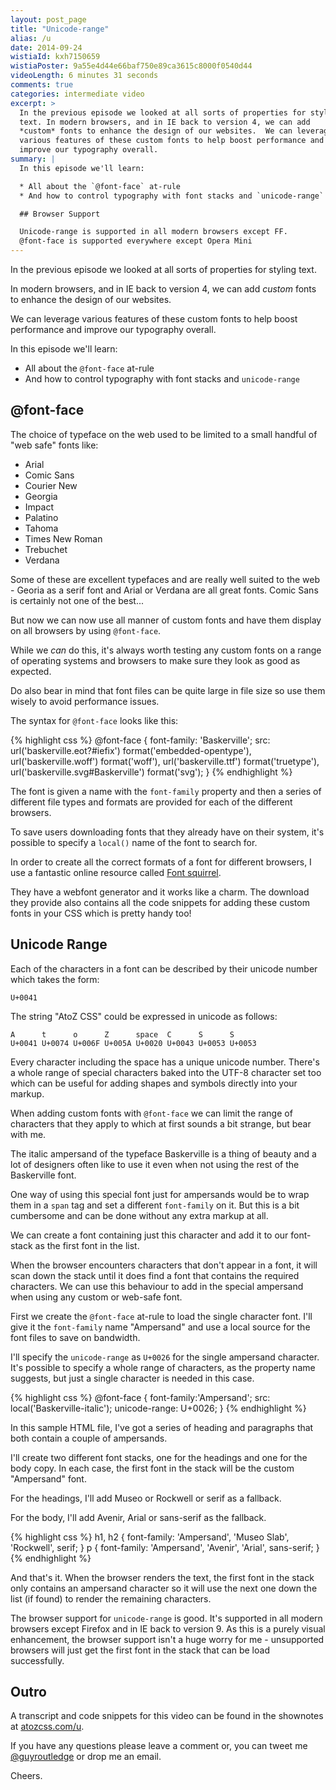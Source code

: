 ```yaml
---
layout: post_page
title: "Unicode-range"
alias: /u
date: 2014-09-24
wistiaId: kxh7150659 
wistiaPoster: 9a55e4d44e66baf750e89ca3615c8000f0540d44
videoLength: 6 minutes 31 seconds
comments: true
categories: intermediate video
excerpt: >
  In the previous episode we looked at all sorts of properties for styling
  text. In modern browsers, and in IE back to version 4, we can add
  *custom* fonts to enhance the design of our websites.  We can leverage
  various features of these custom fonts to help boost performance and
  improve our typography overall.
summary: |
  In this episode we'll learn:

  * All about the `@font-face` at-rule
  * And how to control typography with font stacks and `unicode-range`

  ## Browser Support

  Unicode-range is supported in all modern browsers except FF.
  @font-face is supported everywhere except Opera Mini 
---
```


In the previous episode we looked at all sorts of properties for styling
text. 

In modern browsers, and in IE back to version 4, we can add *custom*
fonts to enhance the design of our websites.

We can leverage various features of these custom fonts to help boost
performance and improve our typography overall.

In this episode we'll learn:

* All about the `@font-face` at-rule
* And how to control typography with font stacks and `unicode-range`

## @font-face

The choice of typeface on the web used to be limited to a small handful
of "web safe" fonts like:

* Arial
* Comic Sans
* Courier New
* Georgia
* Impact
* Palatino
* Tahoma
* Times New Roman
* Trebuchet
* Verdana

Some of these are excellent typefaces and are really well suited to the
web - Georia as a serif font and Arial or Verdana are all great fonts.
Comic Sans is certainly not one of the best...

But now we can now use all manner of custom fonts and have them display
on all browsers by using `@font-face`. 

While we *can* do this, it's always worth testing any custom fonts on
a range of operating systems and browsers to make sure they look as good
as expected. 

Do also bear in mind that font files can be quite large in file size so
use them wisely to avoid performance issues.

The syntax for `@font-face` looks like this:

{% highlight css %}
@font-face {
	font-family: 'Baskerville';
	src: url('baskerville.eot?#iefix') format('embedded-opentype'), 
		 url('baskerville.woff') format('woff'), 
		 url('baskerville.ttf') format('truetype'),
		 url('baskerville.svg#Baskerville') format('svg');
}
{% endhighlight %}

The font is given a name with the `font-family` property and then
a series of different file types and formats are provided for each of
the different browsers.

To save users downloading fonts that they already have on their system,
it's possible to specify a `local()` name of the font to search for.

In order to create all the correct formats of a font for different
browsers, I use a fantastic online resource called [Font
squirrel](http://www.fontsquirrel.com). 

They have a webfont generator and it works like a charm. The download
they provide also contains all the code snippets for adding these custom
fonts in your CSS which is pretty handy too!

## Unicode Range

Each of the characters in a font can be described by their unicode
number which takes the form:

	U+0041

The string "AtoZ CSS" could be expressed in unicode as follows:

	A      t      o      Z      space  C      S      S
	U+0041 U+0074 U+006F U+005A U+0020 U+0043 U+0053 U+0053

Every character including the space has a unique unicode number. There's
a whole range of special characters baked into the UTF-8 character
set too which can be useful for adding shapes and symbols directly into
your markup.

When adding custom fonts with `@font-face` we can limit the range of
characters that they apply to which at first sounds a bit strange, but
bear with me.

The italic ampersand of the typeface Baskerville is a thing of beauty
and a lot of designers often like to use it even when not using the rest
of the Baskerville font.

One way of using this special font just for ampersands would be to wrap
them in a `span` tag and set a different `font-family` on it. But this
is a bit cumbersome and can be done without any extra markup at all.

We can create a font containing just this character and add it to our
font-stack as the first font in the list. 

When the browser encounters characters that don't appear in a font, it
will scan down the stack until it does find a font that contains the
required characters. We can use this behaviour to add in the special
ampersand when using any custom or web-safe font.

First we create the `@font-face` at-rule to load the single character
font. I'll give it the `font-family` name "Ampersand" and use a local
source for the font files to save on bandwidth.

I'll specify the `unicode-range` as `U+0026` for the single ampersand
character. It's possible to specify a whole range of characters, as the
property name suggests, but just a single character is needed in this
case.

{% highlight css %}
@font-face {
	font-family:'Ampersand';
	src: local('Baskerville-italic');
	unicode-range: U+0026;
}
{% endhighlight %}

In this sample HTML file, I've got a series of heading and paragraphs
that both contain a couple of ampersands.

I'll create two different font stacks, one for the headings and one for
the body copy. In each case, the first font in the stack will be the
custom "Ampersand" font. 

For the headings, I'll add Museo or Rockwell or serif as a fallback.

For the body, I'll add Avenir, Arial or sans-serif as the fallback.

{% highlight css %}
h1, h2 {
	font-family: 'Ampersand', 'Museo Slab', 'Rockwell', serif;
}
p {
	font-family: 'Ampersand', 'Avenir', 'Arial', sans-serif;
}
{% endhighlight %}

And that's it. When the browser renders the text, the first font in the
stack only contains an ampersand character so it will use the next one
down the list (if found) to render the remaining characters.

The browser support for `unicode-range` is good. It's supported in all
modern browsers except Firefox and in IE back to version 9. As this is
a purely visual enhancement, the browser support isn't a huge worry for
me - unsupported browsers will just get the first font in the stack that
can be load successfully.

## Outro

A transcript and code snippets for this video can be found in the
shownotes at [atozcss.com/u](http://www.atozcss.com/u).

If you have any questions please leave a comment or, you can tweet me
[@guyroutledge](http://www.twitter.com/guyroutledge) or drop me an
email.

Cheers.
